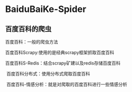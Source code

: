 # BaiduBaiKe-Spider


百度百科的爬虫
-------
  百度百科：一般的爬虫方法 

  百度百科Scrapy:使用的是经典scrapy框架抓取百度百科

  百度百科S-Redis：结合scrapy矿建以及redis存储百度百科

  百度百科分布式：使用分布式爬取百度百科

  百度百科-情感分析：就是对爬取的百度百科进行一些情感分析
